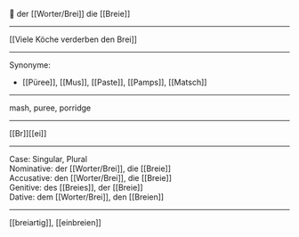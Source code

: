 🥣  der [[Worter/Brei]]
die [[Breie]]

---
[[Viele Köche verderben den Brei]]


---
Synonyme:
- [[Püree]], [[Mus]], [[Paste]], [[Pamps]], [[Matsch]]

---
mash, puree, porridge

---
[[Br]][[ei]]

---
Case: Singular, Plural  
Nominative: der [[Worter/Brei]], die [[Breie]]  
Accusative: den [[Worter/Brei]], die [[Breie]]  
Genitive: des [[Breies]], der [[Breie]]  
Dative: dem [[Worter/Brei]], den [[Breien]] 

---
[[breiartig]], [[einbreien]]